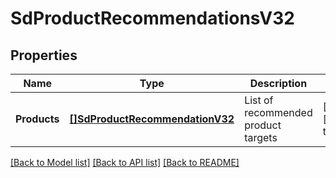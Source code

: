 # SdProductRecommendationsV32

## Properties
Name | Type | Description | Notes
------------ | ------------- | ------------- | -------------
**Products** | [**[]SdProductRecommendationV32**](SDProductRecommendationV32.md) | List of recommended product targets | [optional] [default to null]

[[Back to Model list]](../README.md#documentation-for-models) [[Back to API list]](../README.md#documentation-for-api-endpoints) [[Back to README]](../README.md)

